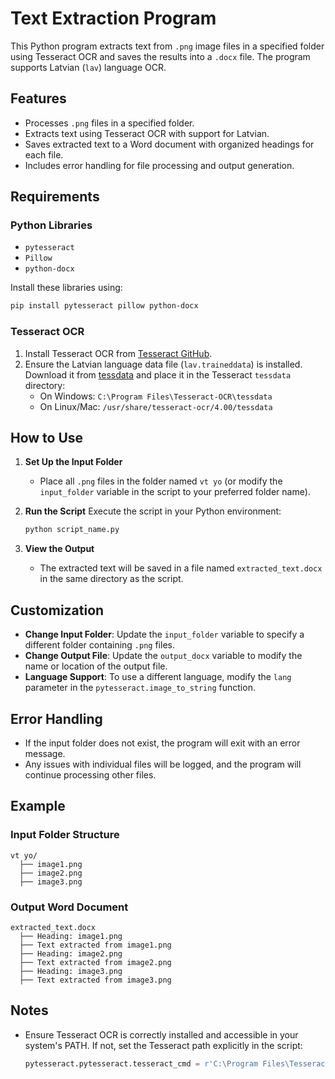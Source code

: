 # Text Extraction Program

This Python program extracts text from `.png` image files in a specified folder using Tesseract OCR and saves the results into a `.docx` file. The program supports Latvian (`lav`) language OCR.

## Features
- Processes `.png` files in a specified folder.
- Extracts text using Tesseract OCR with support for Latvian.
- Saves extracted text to a Word document with organized headings for each file.
- Includes error handling for file processing and output generation.

## Requirements

### Python Libraries
- `pytesseract`
- `Pillow`
- `python-docx`

Install these libraries using:
```bash
pip install pytesseract pillow python-docx
```

### Tesseract OCR
1. Install Tesseract OCR from [Tesseract GitHub](https://github.com/tesseract-ocr/tesseract).
2. Ensure the Latvian language data file (`lav.traineddata`) is installed. Download it from [tessdata](https://github.com/tesseract-ocr/tessdata) and place it in the Tesseract `tessdata` directory:
   - On Windows: `C:\Program Files\Tesseract-OCR\tessdata`
   - On Linux/Mac: `/usr/share/tesseract-ocr/4.00/tessdata`

## How to Use

1. **Set Up the Input Folder**
   - Place all `.png` files in the folder named `vt yo` (or modify the `input_folder` variable in the script to your preferred folder name).

2. **Run the Script**
   Execute the script in your Python environment:
   ```bash
   python script_name.py
   ```

3. **View the Output**
   - The extracted text will be saved in a file named `extracted_text.docx` in the same directory as the script.

## Customization
- **Change Input Folder**: Update the `input_folder` variable to specify a different folder containing `.png` files.
- **Change Output File**: Update the `output_docx` variable to modify the name or location of the output file.
- **Language Support**: To use a different language, modify the `lang` parameter in the `pytesseract.image_to_string` function.

## Error Handling
- If the input folder does not exist, the program will exit with an error message.
- Any issues with individual files will be logged, and the program will continue processing other files.

## Example
### Input Folder Structure
```
vt yo/
  ├── image1.png
  ├── image2.png
  ├── image3.png
```

### Output Word Document
```
extracted_text.docx
  ├── Heading: image1.png
  ├── Text extracted from image1.png
  ├── Heading: image2.png
  ├── Text extracted from image2.png
  ├── Heading: image3.png
  ├── Text extracted from image3.png
```

## Notes
- Ensure Tesseract OCR is correctly installed and accessible in your system's PATH. If not, set the Tesseract path explicitly in the script:
  ```python
  pytesseract.pytesseract.tesseract_cmd = r'C:\Program Files\Tesseract-OCR\tesseract.exe'
  ```

